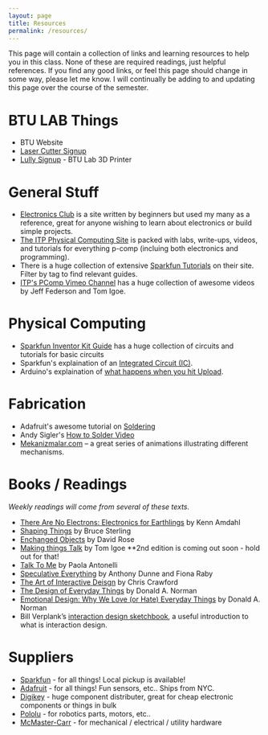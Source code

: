```yaml
---
layout: page
title: Resources
permalink: /resources/
---
```


This page will contain a collection of links and learning resources to help you in this class. None of these are required readings, just helpful references. If you find any good links, or feel this page should change in some way, please let me know. I will continually be adding to and updating this page over the course of the semester.

# BTU LAB Things
+ BTU Website
+ [Laser Cutter Signup](https://calendar.google.com/calendar/selfsched?sstoken=UU9FZGFEYlR1UnBEfGRlZmF1bHR8YjBjYTkyMTVlZjRmYjFiNGE0ZDdlMmRkNTUxY2YzZmM)
+ [Lully Signup](https://calendar.google.com/calendar/selfsched?sstoken=UUI4QVNPa1owSmdSfGRlZmF1bHR8N2Y0NTQyYzIzN2IzMTU2ZGQzZDM1ZWQzMzEyNTZlY2Q) - BTU Lab 3D Printer 


# General Stuff
+ [Electronics Club](http://electronicsclub.info/) is a site written by beginners but used my many as a reference, great for anyone wishing to learn about electronics or build simple projects.
+ [The ITP Physical Computing Site](https://itp.nyu.edu/physcomp/) is packed with labs, write-ups, videos, and tutorials for everything p-comp (incluing both electronics and programming).
+ There is a huge collection of extensive [Sparkfun Tutorials](https://learn.sparkfun.com/tutorials) on their site. Filter by tag to find relevant guides.
+ [ITP's PComp Vimeo Channel](https://vimeo.com/groups/itpcom) has a huge collection of awesome videos by Jeff Federson and Tom Igoe.


# Physical Computing
+ [Sparkfun Inventor Kit Guide](https://cdn.sparkfun.com/datasheets/Kits/RedBoard_SIK_3.2.pdf) has a huge collection of circuits and tutorials for basic circuits
+ Sparkfun's explaination of an [Integrated Circuit (IC)](https://learn.sparkfun.com/tutorials/integrated-circuits).
+ Arduino's explaination of [what happens when you hit Upload](https://www.arduino.cc/en/Hacking/BuildProcess).


# Fabrication
+ Adafruit's awesome tutorial on [Soldering](https://learn.adafruit.com/adafruit-guide-excellent-soldering)
+ Andy Sigler's [How to Solder Video](https://vimeo.com/107049478)
+ [Mekanizmalar.com](http://www.mekanizmalar.com/) – a great series of animations illustrating different mechanisms.


# Books / Readings

*Weekly readings will come from several of these texts.*

+ [There Are No Electrons: Electronics for Earthlings](https://www.amazon.com/There-Are-Electrons-Electronics-Earthlings/dp/0962781592/ref=sr_1_1?ie=UTF8&qid=1470327564&sr=8-1&keywords=there+are+no+electrons) by Kenn Amdahl
+ [Shaping Things](https://mitpress.mit.edu/books/shaping-things) by Bruce Sterling
+ [Enchanged Objects](http://enchantedobjects.com/) by David Rose
+ [Making things Talk](http://shop.oreilly.com/product/9780596510510.do) by Tom Igoe  **2nd edition is coming out soon - hold out for that!
+ [Talk To Me](https://www.amazon.com/Talk-Me-Communication-between-Objects/dp/0870707965/ref=sr_1_1?ie=UTF8&qid=1470327769&sr=8-1&keywords=talk+to+me+paola) by Paola Antonelli
+ [Speculative Everything](https://mitpress.mit.edu/books/speculative-everything) by Anthony Dunne and Fiona Raby
+ [The Art of Interactive Deisgn](https://www.amazon.com/Art-Interactive-Design-Euphonious-Illuminating/dp/1886411840) by Chris Crawford
+ [The Design of Everyday Things](https://www.amazon.com/Design-Everyday-Things-Revised-Expanded/dp/0465050654/ref=sr_1_1?s=books&ie=UTF8&qid=1471901655&sr=1-1&keywords=design+of+everyday+things) by Donald A. Norman
+ [Emotional Design: Why We Love (or Hate) Everyday Things](https://www.amazon.com/Emotional-Design-Love-Everyday-Things/dp/0465051367/ref=sr_1_1?s=books&ie=UTF8&qid=1471901674&sr=1-1&keywords=emotional+design) by Donald A. Norman
+ Bill Verplank’s [interaction design sketchbook](http://billverplank.com/IxDSketchBook.pdf),  a useful introduction to what is interaction design.



# Suppliers
+ [Sparkfun](https://www.sparkfun.com/) - for all things! Local pickup is available!
+ [Adafruit](http://www.adafruit.com/) - for all things! Fun sensors, etc.. Ships from NYC.
+ [Digikey](http://www.digikey.com/) - huge component distributer, great for cheap electronic components or things in bulk
+ [Pololu](https://www.pololu.com/) - for robotics parts, motors, etc..
+ [McMaster-Carr](http://www.mcmaster.com/) - for mechanical / electrical / utility hardware


